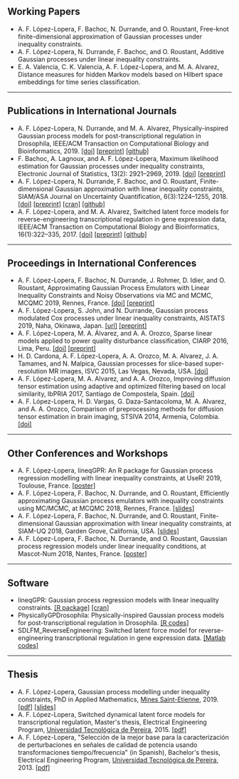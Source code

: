 ## Working Papers
- A. F. López-Lopera, F. Bachoc, N. Durrande, and O. Roustant, Free-knot finite-dimensional approximation of Gaussian processes under inequality constraints. 
- A. F. López-Lopera, N. Durrande, F. Bachoc, and O. Roustant, Additive Gaussian processes under linear inequality constraints.
- E. A. Valencia, C. K. Valencia, A. F. López-Lopera, and M. A. Alvarez, Distance measures for hidden Markov models based on Hilbert space embeddings for time series classification.

---

## Publications in International Journals
- A. F. López-Lopera, N. Durrande, and M. A. Alvarez, Physically-inspired Gaussian process models for post-transcriptional regulation in Drosophila, IEEE/ACM Transaction on Computational Biology and Bioinformatics, 2019. [[doi]](https://doi.org/10.1109/TCBB.2019.2918774) [[preprint]](https://arxiv.org/abs/1808.10026) [[github]](https://github.com/anfelopera/PhysicallyGPDrosophila)
- F. Bachoc, A. Lagnoux, and A. F. López-Lopera, Maximum likelihood estimation for Gaussian processes under inequality constraints, Electronic Journal of Statistics, 13(2): 2921–2969, 2019. [[doi]](https://doi.org/10.1214/19-EJS1587) [[preprint]](https://arxiv.org/abs/1804.03378)
- A. F. López-Lopera, N. Durrande, F. Bachoc, and O. Roustant, Finite-dimensional Gaussian approximation with linear inequality constraints, SIAM/ASA Journal on Uncertainty Quantification, 6(3):1224–1255, 2018. [[doi]](https://doi.org/10.1137/17M1153157) [[preprint]](https://arxiv.org/abs/1710.07453) [[cran]](https://cran.r-project.org/web/packages/lineqGPR/index.html) [[github]](https://github.com/anfelopera/lineqGPR)
- A. F. López-Lopera, and M. A. Alvarez, Switched latent force models for reverse-engineering transcriptional regulation in gene expression data, IEEE/ACM Transaction on Computational Biology and Bioinformatics, 16(1):322–335, 2017. [[doi]](https://doi.org/10.1109/TCBB.2017.2764908) [[preprint]](https://arxiv.org/abs/1511.07334) [[github]](https://github.com/anfelopera/SDLFM_ReverseEngineering)

---

## Proceedings in International Conferences
- A. F. López-Lopera, F. Bachoc, N. Durrande, J. Rohmer, D. Idier, and O. Roustant, Approximating Gaussian Process Emulators with Linear Inequality Constraints and Noisy Observations via MC and MCMC, MCQMC 2019, Rennes, France. [[doi]](http://dx.doi.org/10.1007/978-3-030-43465-6_18) [[preprint]](https://arxiv.org/abs/1901.04827)
- A. F. López-Lopera, S. John, and N. Durrande, Gaussian process modulated Cox processes under linear inequality constraints, AISTATS 2019, Naha, Okinawa, Japan. [[url]](http://proceedings.mlr.press/v89/lopez-lopera19a.html) [[preprint]](http://arxiv.org/abs/1902.10974)
- A. F. López-Lopera, M. A. Álvarez, and A. A. Orozco, Sparse linear models applied to power quality disturbance classification, CIARP 2016, Lima, Peru. [[doi]](https://link.springer.com/chapter/10.1007/978-3-319-52277-7_63) [[preprint]](http://arxiv.org/abs/1511.07281)
- H. D. Cardona, A. F. López-Lopera, A. A. Orozco, M. A. Alvarez, J. A. Tamames, and N. Malpica, Gaussian processes for slice-based super-resolution MR images, ISVC 2015, Las Vegas, Nevada, USA. [[doi]](http://dx.doi.org/10.1007/978-3-319-27863-6_65)
- A. F. López-Lopera, M. A. Alvarez, and A. A. Orozco, Improving diffusion tensor estimation using adaptive and optimized filtering based on local similarity, IbPRIA 2017, Santiago de Compostela, Spain. [[doi]](http://dx.doi.org/10.1007/978-3-319-19390-8_69)
- A. F. López-Lopera, H. D. Vargas, G. Daza-Santacoloma, M. A. Alvarez, and A. A. Orozco, Comparison of preprocessing methods for diffusion tensor estimation in brain imaging, STSIVA 2014, Armenia, Colombia. [[doi]](http://ieeexplore.ieee.org/xpl/articleDetails.jsp?arnumber=7010183)

---

## Other Conferences and Workshops
- A. F. López-Lopera, lineqGPR: An R package for Gaussian process regression modelling with linear inequality constraints, at UseR! 2019, Toulouse, France. [[poster]](https://github.com/anfelopera/anfelopera.github.io/raw/master/publications/conferences/UseR2019poster.pdf)
- A. F. López-Lopera, F. Bachoc, N. Durrande, and O. Roustant, Efficiently approximating Gaussian process emulators with inequality constraints using MC/MCMC, at MCQMC 2018, Rennes, France. [[slides]](https://github.com/anfelopera/anfelopera.github.io/raw/master/publications/conferences/MCQMC2018slides.pdf)
- A. F. López-Lopera, F. Bachoc, N. Durrande, and O. Roustant, Finite-dimensional Gaussian approximation with linear inequality constraints, at SIAM-UQ 2018, Garden Grove, California, USA. [[slides]](https://github.com/anfelopera/anfelopera.github.io/raw/master/publications/conferences/SIAMUQ2018slides.pdf)
- A. F. López-Lopera, F. Bachoc, N. Durrande, and O. Roustant, Gaussian process regression models under linear inequality conditions, at Mascot-Num 2018, Nantes, France. [[poster]](https://github.com/anfelopera/anfelopera.github.io/raw/master/publications/conferences/MascotNum2018poster.pdf)

---

## Software
- lineqGPR: Gaussian process regression models with linear inequality constraints. [[R package]](https://github.com/anfelopera/lineqGPR) [[cran]](https://cran.r-project.org/web/packages/lineqGPR/index.html) 
- PhysicallyGPDrosophila: Physically-inspired Gaussian process models for post-transcriptional regulation in Drosophila. [[R codes]](https://github.com/anfelopera/PhysicallyGPDrosophila)
- SDLFM\_ReverseEngineering: Switched latent force model for reverse-engineering transcriptional regulation in gene expression data. [[Matlab codes]](https://github.com/anfelopera/SDLFM_ReverseEngineering)

---

## Thesis
- A. F. López-Lopera, Gaussian process modelling under inequality constraints, PhD in Applied Mathematics, [Mines Saint-Etienne](https://www.mines-stetienne.fr/), 2019. [[pdf]](https://github.com/anfelopera/anfelopera.github.io/raw/master/publications/thesis/LopezLopera2019_PhDThesis.pdf) [[slides]](https://github.com/anfelopera/anfelopera.github.io/raw/master/publications/thesis/LopezLopera2019_PhDSlides.pdf)
- A. F. López-Lopera, Switched dynamical latent force models for transcriptional regulation, Master's thesis, Electrical Engineering Program, [Universidad Tecnológica de Pereira](https://www.utp.edu.co/), 2015. [[pdf]](https://github.com/anfelopera/anfelopera.github.io/raw/master/publications/thesis/LopezLopera2015_MScThesis.pdf)
- A. F. López-Lopera, "Selección de la mejor base para la caracterización de perturbaciones en señales de calidad de potencia usando transformaciones tiempo/frecuencia" (in Spanish), Bachelor's thesis, Electrical Engineering Program, [Universidad Tecnológica de Pereira](https://www.utp.edu.co/), 2013. [[pdf]](https://github.com/anfelopera/anfelopera.github.io/raw/master/publications/thesis/LopezLopera2013_BScThesis.pdf)
